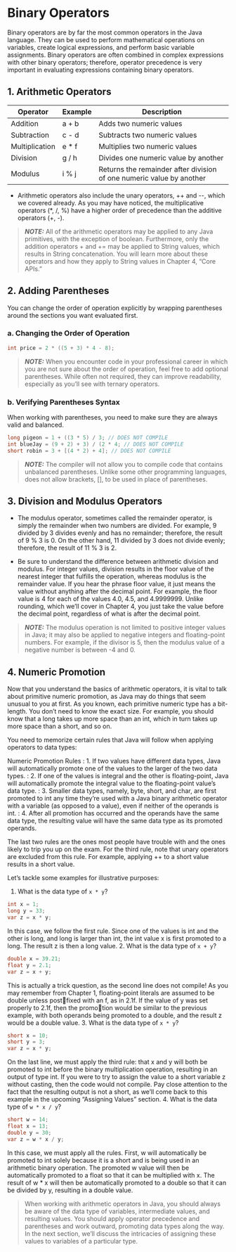 # Binary Operators
Binary operators are by far the most common operators in the Java language. 
They can be used to perform mathematical operations on variables, create 
logical expressions, and perform basic variable assignments. Binary 
operators are often combined in complex expressions with other binary 
operators; therefore, operator precedence is very important in evaluating 
expressions containing binary operators.

## 1. Arithmetic Operators
| Operator      | Example | Description                                                          |
| ----------- | ----------- |----------------------------------------------------------------------|
| Addition | a + b | Adds two numeric values                                              |
| Subtraction | c - d | Subtracts two numeric values                                         |
| Multiplication | e * f | Multiplies two numeric values                                        |
| Division | g / h | Divides one numeric value by another                                 |
| Modulus | i % j | Returns the remainder after division of one numeric value by another |

- Arithmetic operators also include
  the unary operators, ++ and --, which we covered already. As you may have 
  noticed, the multiplicative operators (*, /, %) have a higher 
  order of precedence than the additive operators (+, -).

> **_NOTE:_** All of the arithmetic operators may be applied to any Java primitives,
with the exception of boolean. Furthermore, only the addition operators + and += may be applied to String values, which results in String
concatenation. You will learn more about these operators and how they
apply to String values in Chapter 4, “Core APIs.”

## 2. Adding Parentheses
You can change the order of operation explicitly by wrapping parentheses around the sections you want evaluated first.

### a. Changing the Order of Operation
```java
int price = 2 * ((5 + 3) * 4 - 8);
```

> **_NOTE:_** When you encounter code in your professional career in which you are
not sure about the order of operation, feel free to add optional parentheses. While often not required, they can improve readability, especially
as you’ll see with ternary operators.

### b. Verifying Parentheses Syntax
When working with parentheses, you need to make sure they are always valid and balanced.

```java
long pigeon = 1 + ((3 * 5) / 3; // DOES NOT COMPILE
int blueJay = (9 + 2) + 3) / (2 * 4; // DOES NOT COMPILE
short robin = 3 + [(4 * 2) + 4]; // DOES NOT COMPILE
```

> **_NOTE:_** The compiler will not allow you to compile code that contains unbalanced parentheses. Unlike some other programming languages,
does not allow brackets, [], to be used in place of parentheses.

## 3. Division and Modulus Operators
- The modulus operator, sometimes called the remainder operator, is simply the remainder when two numbers are
  divided. For example, 9 divided by 3 divides evenly and has no remainder; therefore, the
  result of 9 % 3 is 0. On the other hand, 11 divided by 3 does not divide evenly; therefore,
  the result of 11 % 3 is 2.

- Be sure to understand the difference between arithmetic division and modulus. For integer
  values, division results in the floor value of the nearest integer that fulfills the operation,
  whereas modulus is the remainder value. If you hear the phrase floor value, it just means the
  value without anything after the decimal point. For example, the floor value is 4 for each of
  the values 4.0, 4.5, and 4.9999999. Unlike rounding, which we’ll cover in Chapter 4, you
  just take the value before the decimal point, regardless of what is after the decimal point.

> **_NOTE:_** The modulus operation is not limited to positive integer values in Java; it
may also be applied to negative integers and floating-point numbers. For
example, if the divisor is 5, then the modulus value of a negative number
is between -4 and 0.

## 4. Numeric Promotion
Now that you understand the basics of arithmetic operators, it is vital to talk about primitive 
numeric promotion, as Java may do things that seem unusual to you at first. As you known, each primitive 
numeric type has a bit-length. You don’t need to know the exact size. For example, you should know that a 
long takes up more space than an int, which in turn takes up more space than a short, and so on.

You need to memorize certain rules that Java will follow when applying operators to
data types:

Numeric Promotion Rules
: 1. If two values have different data types, Java will automatically promote one of the
   values to the larger of the two data types.
: 2. If one of the values is integral and the other is floating-point, Java will automatically
   promote the integral value to the floating-point value’s data type.
: 3. Smaller data types, namely, byte, short, and char, are first promoted to int any time
   they’re used with a Java binary arithmetic operator with a variable (as opposed to a
   value), even if neither of the operands is int.
: 4. After all promotion has occurred and the operands have the same data type, the resulting value will have the same data type as its promoted operands.

The last two rules are the ones most people have trouble with and the ones likely to trip
you up on the exam. For the third rule, note that unary operators are excluded from this
rule. For example, applying ++ to a short value results in a short value.

Let’s tackle some examples for illustrative purposes:
1. What is the data type of ```x * y```?
```java 
int x = 1;
long y = 33;
var z = x * y;
```
In this case, we follow the first rule. Since one of the values is int and the other is long,
and long is larger than int, the int value x is first promoted to a long. The result z is
then a long value.
2. What is the data type of ```x + y```?
```java 
double x = 39.21;
float y = 2.1;
var z = x + y;
```
This is actually a trick question, as the second line does not compile! As you may
remember from Chapter 1, floating-point literals are assumed to be double unless postfixed with an f, as in 2.1f. If the value of y was set properly to 2.1f, then the promotion would be similar to the previous example, with both operands being promoted to a
double, and the result z would be a double value.
3. What is the data type of ```x * y```?
```java 
short x = 10;
short y = 3;
var z = x * y;
```
On the last line, we must apply the third rule: that x and y will both be promoted to
int before the binary multiplication operation, resulting in an output of type int. If
you were to try to assign the value to a short variable z without casting, then the code
would not compile. Pay close attention to the fact that the resulting output is not a
short, as we’ll come back to this example in the upcoming “Assigning Values” section.
4. What is the data type of ```w * x / y```?
```java 
short w = 14;
float x = 13;
double y = 30;
var z = w * x / y;
```
In this case, we must apply all the rules. First, w will automatically be promoted to
int solely because it is a short and is being used in an arithmetic binary operation. The
promoted w value will then be automatically promoted to a float so that it can be multiplied with x. The result of w * x will then be automatically promoted to a double so
that it can be divided by y, resulting in a double value.

> When working with arithmetic operators in Java, you should always be aware of the data
type of variables, intermediate values, and resulting values. You should apply operator precedence and parentheses and work outward, promoting data types along the way. In the next
section, we’ll discuss the intricacies of assigning these values to variables of a particular type.